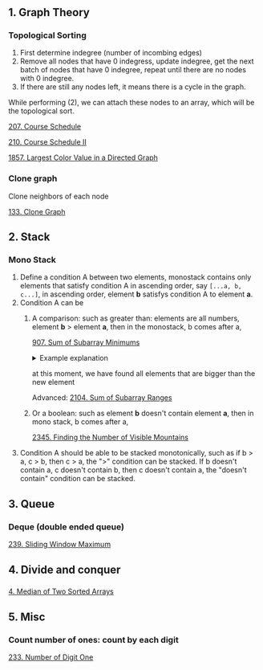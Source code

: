 # 

## 1. Graph Theory

### Topological Sorting

1. First determine indegree (number of incombing edges)
2. Remove all nodes that have 0 indegress, update indegree, get the next batch of nodes that have 0 indegree, repeat until there are no nodes with 0 indegree.
3. If there are still any nodes left, it means there is a cycle in the graph.

While performing (2), we can attach these nodes to an array, which will be the topological sort.

[207. Course Schedule](https://leetcode.com/problems/course-schedule/description/)

[210. Course Schedule II](https://leetcode.com/problems/course-schedule-ii/)

[1857. Largest Color Value in a Directed Graph](https://leetcode.com/problems/largest-color-value-in-a-directed-graph/description/)

### Clone graph

Clone neighbors of each node

[133. Clone Graph](https://leetcode.com/problems/clone-graph/)


## 2. Stack

### Mono Stack

1. Define a condition A between two elements, monostack contains only elements that satisfy condition A in ascending order, say ```[...a, b, c...]```, in ascending order, element **b** satisfys condition A to element **a**. 
2. Condition A can be
   1. A comparison: such as greater than: elements are all numbers, element **b** > element **a**, then in the monostack, b comes after a,

      [907. Sum of Subarray Minimums](https://leetcode.com/problems/sum-of-subarray-minimums/description/)
      <details>

      <summary>Example explanation</summary>
      
      For array `[1,5,10,13,18,11,4,2]`.
      
      1. Now we want to find all elements that are bigger than an element at index i for all i, store all these values to an array called `left`.
      
         Maintain an index stack whose corresponding elements are monotonically increasing.
         
         Looking at the first element, mono stack is empty, so we push the index directly in `[0]`, representing elements `[1]`, and first_smaller_element_to_left_index is -1, so that when we use the formula (current_index - first_smaller_element_to_left_index - 1), we get `(0 - (-1) -1) = 0`, meaning no elements are smaller to the left.

         Then we process the second element (index `1`, value `5`), value `5` is bigger than the element represented by stack top (index `0`, value `1`), so we store the current stack top to the `left` array, so for current element (index 1, value 5), first_smaller_element_to_left_index is 0, and the amount of elements that are bigger than 5 to left is (1 - 0 - 1), (current_index - first_smaller_element_to_left_index - 1). Now left is `[-1, 0]`

         for the first 5 elements `[1,5,10,13,18]`, we have current mono stack as `[0,1,2,3,4]`, left as `[-1,0,1,2,3]`.
   
      
         When we process the next new element at index 5 (value 11), if the new element is smaller than stack top, pop stack until stack top is smaller than the new element, in the example, we will pop out index 4 (value 18), then index 3 (value 13), and then the stack top index 2 (value 10) is smaller than 11, so the mono stack is now `[0,1,2]` (representing `[1,5,10]`), and the top of the stack (index 2 representing element 10) is the index of the first element that's (1) smaller than current element and (2) to the left the current element (which is 11, with index 5), so now we know, the amount of elements that are bigger than 7 to left is (5 - 2 - 1), (current_index - first_smaller_element_to_left_index - 1). We now have left as `[-1,0,1,2,3,2]`

      3. We can do the same for elements to the right
      
      4. But we use >= on one side, > on the other side, to avoid duplication.
      
      </details>
      
      
       
      at this moment, we have found all elements that are bigger than the new element

      Advanced: [2104. Sum of Subarray Ranges](https://leetcode.com/problems/sum-of-subarray-ranges/description/)
      
   3. Or a boolean: such as element **b** doesn't contain element **a**, then in mono stack, b comes after a,
   
      [2345. Finding the Number of Visible Mountains](https://leetcode.com/problems/finding-the-number-of-visible-mountains/description/)
4. Condition A should be able to be stacked monotonically, such as if b > a, c > b, then c > a, the ">" condition can be stacked. If b doesn't contain a, c doesn't contain b, then c doesn't contain a, the "doesn't contain" condition can be stacked.

## 3. Queue

### Deque (double ended queue)

[239. Sliding Window Maximum](https://leetcode.com/problems/sliding-window-maximum/)

## 4. Divide and conquer

### 

[4. Median of Two Sorted Arrays](https://leetcode.com/problems/median-of-two-sorted-arrays/description/)


## 5. Misc

### Count number of ones: count by each digit
[233. Number of Digit One](https://leetcode.com/problems/number-of-digit-one/description/)
